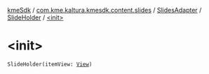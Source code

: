 [kmeSdk](../../../index.md) / [com.kme.kaltura.kmesdk.content.slides](../../index.md) / [SlidesAdapter](../index.md) / [SlideHolder](index.md) / [&lt;init&gt;](./-init-.md)

# &lt;init&gt;

`SlideHolder(itemView: `[`View`](https://developer.android.com/reference/android/view/View.html)`)`